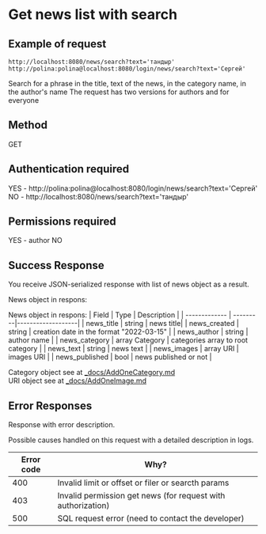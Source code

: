 # Get news list with search

## Example of request

```
http://localhost:8080/news/search?text='тандыр'
http://polina:polina@localhost:8080/login/news/search?text='Сергей'

```
Search for a phrase in the title, text of the news, in the category name, in the author's name
The request has two versions for authors and for everyone

## Method 
GET

## Аuthentication required 
YES - http://polina:polina@localhost:8080/login/news/search?text='Сергей'
NO - http://localhost:8080/news/search?text='тандыр'

## Permissions required 
YES - author
NO

## Success Response

You receive JSON-serialized response with list of news object as a result.

News object in respons: 

News object in respons: 
| Field         | Type 	   | Description       |
| ------------- | ---------|-------------------|
| news_title  | string | news title|
| news_created | string | creation date in the format "2022-03-15" |
| news_author | string | author name |
| news_category | array Category | categories array  to root category |
| news_text	| string | news text |
| news_images	| array URI | images URI |
| news_published	| bool | news published or not |

Category object see at [_docs/AddOneCategory.md](_docs/AddOneCategory.md)   
URI object see at [_docs/AddOneImage.md](_docs/AddOneImage.md) 

## Error Responses

Response with error description. 

Possible causes handled on this request with a detailed description in logs. 

| Error code          | Why?                                                                |
| ----------------- | ------------------------------------------------------------------ |
| 400 | Invalid limit or offset or filer or searcth params  |
| 403 | Invalid permission get news (for request with authorization)  |
| 500 | SQL request error (need to contact the developer) |

